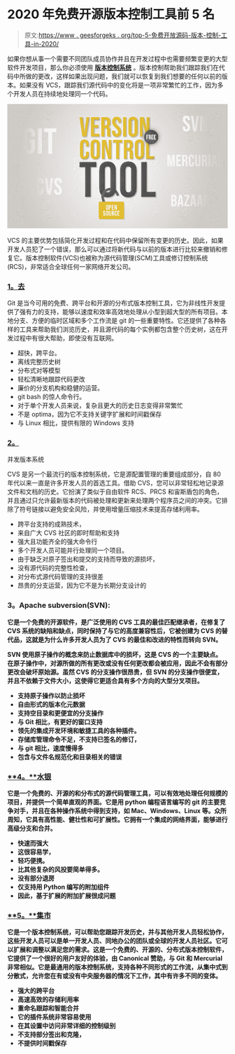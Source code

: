 # 2020 年免费开源版本控制工具前 5 名

> 原文:[https://www . geesforgeks . org/top-5-免费开放源码-版本-控制-工具-in-2020/](https://www.geeksforgeeks.org/top-5-free-and-open-source-version-control-tools-in-2020/)

如果你想从事一个需要不同团队成员协作并且在开发过程中也需要频繁变更的大型软件开发项目，那么你必须使用 [**版本控制系统**](https://www.geeksforgeeks.org/version-control-systems/) 。版本控制帮助我们跟踪我们在代码中所做的更改，这样如果出现问题，我们就可以恢复到我们想要的任何以前的版本。如果没有 VCS，跟踪我们源代码中的变化将是一项非常繁忙的工作，因为多个开发人员在持续地处理同一个代码。

![Top-5-Free-and-Open-Source-Version-Control-Tools-in-2020](img/931214df81c69a58299930a27ed5b642.png)

VCS 的主要优势包括简化开发过程和在代码中保留所有变更的历史。因此，如果开发人员犯了一个错误，那么可以通过将新代码与以前的版本进行比较来撤销和修复它。版本控制软件(VCS)也被称为源代码管理(SCM)工具或修订控制系统(RCS)，非常适合全球任何一家网络开发公司。

### [1。去](https://git-scm.com/)

Git 是当今可用的免费、跨平台和开源的分布式版本控制工具，它为非线性开发提供了强有力的支持，能够以速度和效率高效地处理从小型到超大型的所有项目。本地分支、方便的临时区域和多个工作流是 git 的一些重要特性。它还提供了各种各样的工具来帮助我们浏览历史，并且源代码的每个实例都包含整个历史树，这在开发过程中有很大帮助，即使没有互联网。

*   超快，跨平台。
*   离线完整历史树
*   分布式对等模型
*   轻松清晰地跟踪代码更改
*   廉价的分支机构和稳健的运营。
*   git bash 的惊人命令行。
*   对于单个开发人员来说，复杂且更大的历史日志变得非常繁忙
*   不是 optima，因为它不支持关键字扩展和时间戳保存
*   与 Linux 相比，提供有限的 Windows 支持

### [**2。**](http://savannah.nongnu.org/projects/cvs)
并发版本系统

CVS 是另一个最流行的版本控制系统，它是源配置管理的重要组成部分，自 80 年代以来一直是许多开发人员的首选工具。借助 CVS，您可以非常轻松地记录源文件和文档的历史。它扮演了类似于自由软件 RCS、PRCS 和宙斯盾包的角色，并且通过只允许最新版本的代码被处理和更新来处理两个程序员之间的冲突。它排除了符号链接以避免安全风险，并使用增量压缩技术来提高存储利用率。

*   跨平台支持的成熟技术，
*   来自广大 CVS 社区的即时帮助和支持
*   强大且功能齐全的强大命令行
*   多个开发人员可能并行处理同一个项目。
*   由于缺乏对原子签出和提交的支持而导致的源损坏，
*   没有源代码的完整性检查，
*   对分布式源代码管理的支持很差
*   昂贵的分支运营，因为它不是为长期分支设计的

### **3。Apache subversion(SVN):**

**它是一个免费的开源软件，是广泛使用的 CVS 工具的最佳匹配继承者，在修复了 CVS 系统的缺陷和缺点，同时保持了与它的高度兼容性后，它被创建为 CVS 的替代品，这就是为什么许多开发人员为了 CVS 的最佳和改进的特性而转向 SVN。**

**SVN 使用原子操作的概念来防止数据库中的损坏，这是 CVS 的一个主要缺点。在原子操作中，对源所做的所有更改或没有任何更改都会被应用，因此不会有部分更改会破坏原始源。虽然 CVS 的分支操作很昂贵，但 SVN 的分支操作很便宜，并且不依赖于文件大小，这使得它更适合具有多个方向的大型分叉项目。**

*   **支持原子操作以防止损坏**
*   **自由形式的版本化元数据**
*   **支持空目录和更便宜的分支操作**
*   **与 Git 相比，有更好的窗口支持**
*   **领先的集成开发环境和敏捷工具的各种插件。**
*   **存储库管理命令不足，不支持已签名的修订，**
*   **与 git 相比，速度慢得多**
*   **包含与文件名规范化和目录相关的错误**

### **[**4。**水银](https://www.mercurial-scm.org/)**

**它是一个免费的、开源的和分布式的源代码管理工具，可以有效地处理任何规模的项目，并提供一个简单直观的界面。它是用 python 编程语言编写的 git 的主要竞争对手，并且在各种操作系统中得到支持，如 Mac、Windows、Linux 等。众所周知，它具有高性能、健壮性和可扩展性。它拥有一个集成的网络界面，能够进行高级分支和合并。**

*   **快速而强大**
*   **这很容易学，**
*   **轻巧便携。**
*   **比其他复杂的风投要简单得多。**
*   **没有部分退房**
*   **仅支持用 Python 编写的附加组件**
*   **因此，基于扩展的附加扩展很成问题**

### **[**5。**集市](http://bazaar.canonical.com/en/)**

**它是一个版本控制系统，可以帮助您跟踪开发历史，并与其他开发人员轻松协作，这些开发人员可以是单一开发人员、同地办公的团队或全球的开发人员社区。它可以扩展和调整以满足您的需求。这是一个免费的、开源的、分布式版本控制软件，它提供了一个很好的用户友好的体验，由 Canonical 赞助，与 Git 和 Mercurial 非常相似。它是最通用的版本控制系统，支持各种不同形式的工作流，从集中式到分散式，允许您在有或没有中央服务器的情况下工作，其中有许多不同的变体。**

*   **强大的跨平台**
*   **高速高效的存储利用率**
*   **重命名跟踪和智能合并**
*   **它的插件系统非常容易使用**
*   **在其设置中访问非常详细的控制级别**
*   **不支持部分签出和克隆，**
*   **不提供时间戳保存**